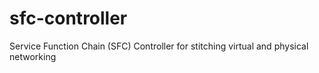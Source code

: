 # sfc-controller
Service Function Chain (SFC) Controller for stitching virtual and physical networking
